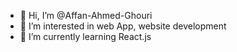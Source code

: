 - 👋 Hi, I’m @Affan-Ahmed-Ghouri
- 👀 I’m interested in web App, website development
- 🌱 I’m currently learning React.js

<!---
Affan-Ahmed-Ghouri/Affan-Ahmed-Ghouri is a ✨ special ✨ repository because its `README.md` (this file) appears on your GitHub profile.
You can click the Preview link to take a look at your changes.
--->

